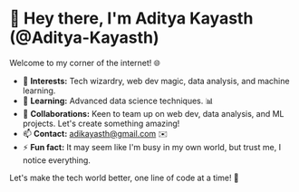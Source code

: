 # 👋 Hey there, I'm Aditya Kayasth (@Aditya-Kayasth)

Welcome to my corner of the internet! 🌐

- 👀 **Interests:** Tech wizardry, web dev magic, data analysis, and machine learning.
- 🌱 **Learning:** Advanced data science techniques. 📊
- 💞️ **Collaborations:** Keen to team up on web dev, data analysis, and ML projects. Let's create something amazing!
- 📫 **Contact:** adikayasth@gmail.com ✉️
- ⚡ **Fun fact:** It may seem like I'm busy in my own world, but trust me, I notice everything.

Let's make the tech world better, one line of code at a time! 🚀
